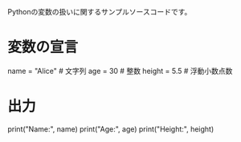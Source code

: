 Pythonの変数の扱いに関するサンプルソースコードです。

# 変数の宣言
name = "Alice"  # 文字列
age = 30        # 整数
height = 5.5    # 浮動小数点数

# 出力
print("Name:", name)
print("Age:", age)
print("Height:", height)
